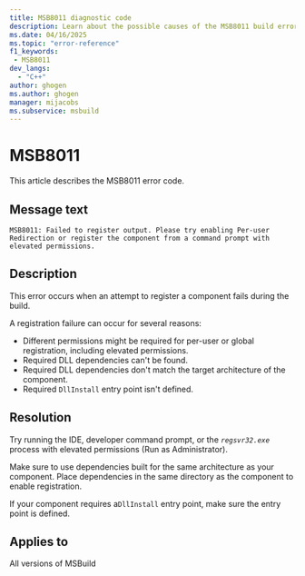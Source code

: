 ```yaml
---
title: MSB8011 diagnostic code
description: Learn about the possible causes of the MSB8011 build error and get troubleshooting tips.
ms.date: 04/16/2025
ms.topic: "error-reference"
f1_keywords:
 - MSB8011
dev_langs:
  - "C++"
author: ghogen
ms.author: ghogen
manager: mijacobs
ms.subservice: msbuild
---
```

# MSB8011

This article describes the MSB8011 error code.

## Message text

`MSB8011: Failed to register output. Please try enabling Per-user Redirection or register the component from a command prompt with elevated permissions.`

## Description

This error occurs when an attempt to register a component fails during the build.

A registration failure can occur for several reasons:

- Different permissions might be required for per-user or global registration, including elevated permissions. 
- Required DLL dependencies can't be found.
- Required DLL dependencies don't match the target architecture of the component. 
- Required `DllInstall` entry point isn't defined. 

## Resolution

Try running the IDE, developer command prompt, or the *`regsvr32.exe`* process with elevated permissions (Run as Administrator). 

Make sure to use dependencies built for the same architecture as your component. Place dependencies in the same directory as the component to enable registration. 

If your component requires a`DllInstall` entry point, make sure the entry point is defined. 

## Applies to

All versions of MSBuild